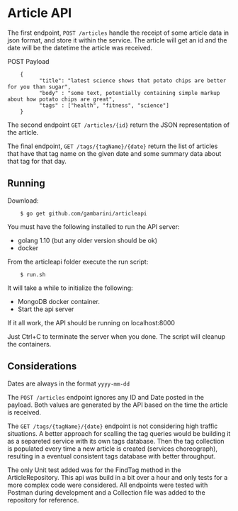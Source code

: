 # Article API

The first endpoint, `POST /articles` handle the receipt of some article data in json format, and store it within the service. The article
will get an id and the date will be the datetime the article was received.

POST Payload
```
    {
          "title": "latest science shows that potato chips are better for you than sugar",
          "body" : "some text, potentially containing simple markup about how potato chips are great",
          "tags" : ["health", "fitness", "science"]
    }
```

The second endpoint `GET /articles/{id}` return the JSON representation of the article.

The final endpoint, `GET /tags/{tagName}/{date}` return the list of articles that have that tag name on the given date and some summary data about that tag for that day.

## Running

Download:

```
    $ go get github.com/gambarini/articleapi
```

You must have the following installed to run the API server:

- golang 1.10 (but any older version should be ok)
- docker

From the articleapi folder execute the run script:

```
    $ run.sh
```

It will take a while to initialize the following:

- MongoDB docker container.
- Start the api server

If it all work, the API should be running on localhost:8000

Just Ctrl+C to terminate the server when you done. The script will cleanup the
containers.

## Considerations

Dates are always in the format `yyyy-mm-dd`

The `POST /articles` endpoint ignores any ID and Date posted in the payload. Both values are
generated by the API based on the time the article is received.

The `GET /tags/{tagName}/{date}` endpoint is not considering high traffic situations. A better
approach for scalling the tag queries would be building it as a separeted service with its own
tags database. Then the tag collection is populated every time a new article is created (services choreograph),
resulting in a eventual consistent tags database with better throughput.

The only Unit test added was for the FindTag method in the ArticleRepository. This api was build in a bit over a hour and
only tests for a more complex code were considered. All endpoints were tested with Postman during development and a Collection
file was added to the repository for reference.